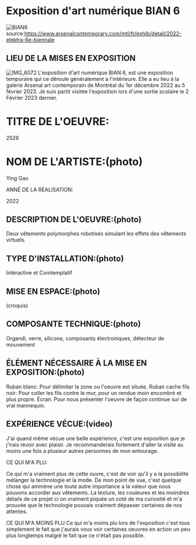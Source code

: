 

# Exposition d'art numérique BIAN 6

![BIAN6](https://user-images.githubusercontent.com/112107428/220931310-bc8ae89e-1925-40b3-a117-588776fda29c.jpg)
source:https://www.arsenalcontemporary.com/mtl/fr/exhib/detail/2022-elektra-6e-biennale

## LIEU DE LA MISES EN EXPOSITION
![IMG_6072](https://user-images.githubusercontent.com/112107428/220931581-3c43f5d1-d0ec-440c-8945-7cb3c8340c94.jpeg)
L'exposition d'art numérique BIAN 6, est une exposition temporaire qui ce déroule généralement a l'intérieure. Elle a eu lieu à la galerie Arsenal art contemporain  de Montréal du 1er décembre 2022 au 5 février 2023. Je suis partit visitée l'exposition lors d'une sortie scolaire le 2 Février 2023 dernier.

# TITRE DE L'OEUVRE:

2526

# NOM DE L'ARTISTE:(photo)

Ying Gao

ANNÉ DE LA RÉALISATION:

2022

## DESCRIPTION DE L'OEUVRE:(photo)

Deux vêtements polymorphes robotisés simulant les effets des vêtements virtuels.

## TYPE D'INSTALLATION:(photo)

Intéractive et Comtemplatif

## MISE EN ESPACE:(photo)

(croquis)

## COMPOSANTE TECHNIQUE:(photo)

Organdi, verre, silicone, composants électroniques, détecteur de mouvement

## ÉLÉMENT NÉCESSAIRE À LA MISE EN EXPOSITION:(photo)

Ruban blanc: Pour délimiter la zone ou l'oeuvre est située. Ruban cache fils noir: Pour coller les fils contre le mur, pour un rendue moin encombré et plus propre. Écran: Pour nous présenter l'oeuvre de façon continue sur de vrai mannequin.

## EXPÉRIENCE VÉCUE:(video)

J'ai quand même vécue une belle expérience, c'est une exposition que je j'irais revoir avec plaisir. Je recommanderais fortement d'aller la visité au moins une fois a plusieur autres personnes de mon entourage.

CE QUI M'A PLU:

Ce qui m'a vraiment plus de cette ouvre, c'est de voir qu'il y a la possibilité mélanger la technologie et la mode. De mon point de vue, c'est quelque chose qui ammène une toute autre importance a la valeur que nous pouvons accorder aux vêtements. La texture, les couleures et les moindres détails de ce projet ci on vraiment piquée un coté de ma curiosité et m'a prouvée que le technologie pouvais vraiment dépasser certaines de nos attentes.

CE QUI M'A MOINS PLU Ce qui m'a moins plu lors de l'exposition c'est tous simplement le fait que j'aurais vous voir certaines oeuvres en action un peu plus longtemps malgré le fait que ce n'était pas possible.
